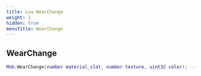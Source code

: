 ```yaml
---
title: Lua WearChange
weight: 1
hidden: true
menuTitle: WearChange
---
```

## WearChange
```lua
Mob:WearChange(number material_slot, number texture, uint32 color); -- void
```